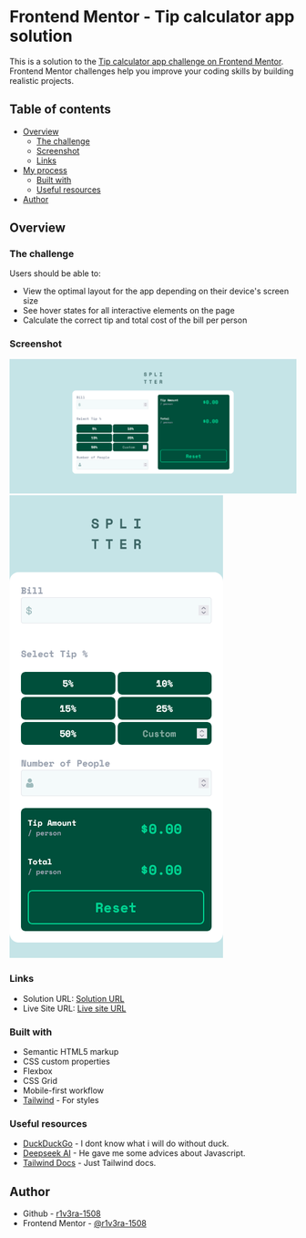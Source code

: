 # Frontend Mentor - Tip calculator app solution

This is a solution to the [Tip calculator app challenge on Frontend Mentor](https://www.frontendmentor.io/challenges/tip-calculator-app-ugJNGbJUX). Frontend Mentor challenges help you improve your coding skills by building realistic projects.

## Table of contents

- [Overview](#overview)
  - [The challenge](#the-challenge)
  - [Screenshot](#screenshot)
  - [Links](#links)
- [My process](#my-process)
  - [Built with](#built-with)
  - [Useful resources](#useful-resources)
- [Author](#author)


## Overview

### The challenge

Users should be able to:

- View the optimal layout for the app depending on their device's screen size
- See hover states for all interactive elements on the page
- Calculate the correct tip and total cost of the bill per person

### Screenshot

![](./pc.png)
![](./mobile.png)


### Links

- Solution URL: [Solution URL](https://www.frontendmentor.io/solutions/responsive-tip-calculator-using-tailwind-EiGjakBuwc)
- Live Site URL: [Live site URL]( https://r1v3ra-1508.github.io/tip-calculator-app-main)

### Built with

- Semantic HTML5 markup
- CSS custom properties
- Flexbox
- CSS Grid
- Mobile-first workflow
- [Tailwind](https://tailwindcss.com) - For styles

### Useful resources

- [DuckDuckGo](https://www.duckduckgo.com) - I dont know what i will do without duck.
- [Deepseek AI](https://www.chat.deepseek.com) - He gave me some advices about Javascript.
- [Tailwind Docs](https://tailwindcss.com/docs) - Just Tailwind docs.

## Author

- Github - [r1v3ra-1508](https://www.github.com/r1v3ra-1508)
- Frontend Mentor - [@r1v3ra-1508](https://www.frontendmentor.io/profile/r1v3ra-1508)
